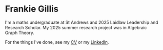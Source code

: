 # Frankie Gillis
I'm a maths undergraduate at St Andrews and 2025 Laidlaw Leadership and Research Scholar. My 2025 summer research project was in Algebraic Graph Theory.

For the things I've done, see my [CV](https://www.linkedin.com/in/frankie-gillis/) or my [LinkedIn](https://www.linkedin.com/in/frankie-gillis/).


